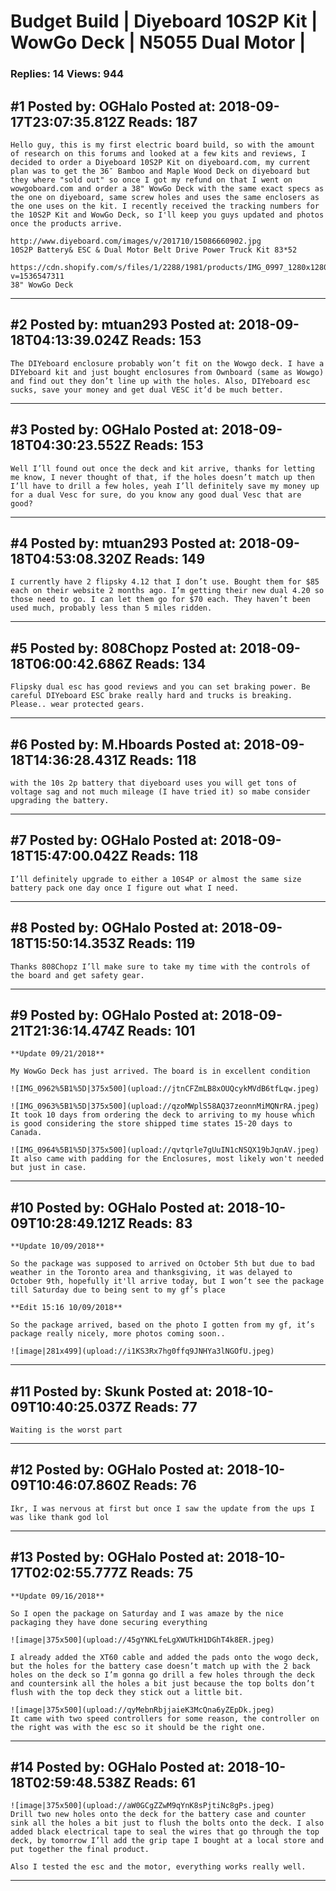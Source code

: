 # Budget Build &#124; Diyeboard 10S2P Kit &#124; WowGo Deck &#124; N5055 Dual Motor &#124;

### Replies: 14 Views: 944

## \#1 Posted by: OGHalo Posted at: 2018-09-17T23:07:35.812Z Reads: 187

```
Hello guy, this is my first electric board build, so with the amount of research on this forums and looked at a few kits and reviews, I decided to order a Diyeboard 10S2P Kit on diyeboard.com, my current plan was to get the 36″ Bamboo and Maple Wood Deck on diyeboard but they where "sold out" so once I got my refund on that I went on wowgoboard.com and order a 38" WowGo Deck with the same exact specs as the one on diyeboard, same screw holes and uses the same enclosers as the one uses on the kit. I recently received the tracking numbers for the 10S2P Kit and WowGo Deck, so I'll keep you guys updated and photos once the products arrive.

http://www.diyeboard.com/images/v/201710/15086660902.jpg
10S2P Battery& ESC & Dual Motor Belt Drive Power Truck Kit 83*52

https://cdn.shopify.com/s/files/1/2288/1981/products/IMG_0997_1280x1280.jpg?v=1536547311
38" WowGo Deck
```

---
## \#2 Posted by: mtuan293 Posted at: 2018-09-18T04:13:39.024Z Reads: 153

```
The DIYeboard enclosure probably won’t fit on the Wowgo deck. I have a DIYeboard kit and just bought enclosures from Ownboard (same as Wowgo) and find out they don’t line up with the holes. Also, DIYeboard esc sucks, save your money and get dual VESC it’d be much better.
```

---
## \#3 Posted by: OGHalo Posted at: 2018-09-18T04:30:23.552Z Reads: 153

```
Well I’ll found out once the deck and kit arrive, thanks for letting me know, I never thought of that, if the holes doesn’t match up then I’ll have to drill a few holes, yeah I’ll definitely save my money up for a dual Vesc for sure, do you know any good dual Vesc that are good?
```

---
## \#4 Posted by: mtuan293 Posted at: 2018-09-18T04:53:08.320Z Reads: 149

```
I currently have 2 flipsky 4.12 that I don’t use. Bought them for $85 each on their website 2 months ago. I’m getting their new dual 4.20 so those need to go. I can let them go for $70 each. They haven’t been used much, probably less than 5 miles ridden.
```

---
## \#5 Posted by: 808Chopz Posted at: 2018-09-18T06:00:42.686Z Reads: 134

```
Flipsky dual esc has good reviews and you can set braking power. Be careful DIYeboard ESC brake really hard and trucks is breaking. Please.. wear protected gears.
```

---
## \#6 Posted by: M.Hboards Posted at: 2018-09-18T14:36:28.431Z Reads: 118

```
with the 10s 2p battery that diyeboard uses you will get tons of voltage sag and not much mileage (I have tried it) so mabe consider upgrading the battery.
```

---
## \#7 Posted by: OGHalo Posted at: 2018-09-18T15:47:00.042Z Reads: 118

```
I’ll definitely upgrade to either a 10S4P or almost the same size battery pack one day once I figure out what I need.
```

---
## \#8 Posted by: OGHalo Posted at: 2018-09-18T15:50:14.353Z Reads: 119

```
Thanks 808Chopz I’ll make sure to take my time with the controls of the board and get safety gear.
```

---
## \#9 Posted by: OGHalo Posted at: 2018-09-21T21:36:14.474Z Reads: 101

```
**Update 09/21/2018**

My WowGo Deck has just arrived. The board is in excellent condition

![IMG_0962%5B1%5D|375x500](upload://jtnCFZmLB8xOUQcykMVdB6tfLqw.jpeg) 

![IMG_0963%5B1%5D|375x500](upload://qzoMWplS58AQ37zeonnMiMQNrRA.jpeg) 
It took 10 days from ordering the deck to arriving to my house which is good considering the store shipped time states 15-20 days to Canada.

![IMG_0964%5B1%5D|375x500](upload://qvtqrle7gUuIN1cNSQX19bJqnAV.jpeg) 
It also came with padding for the Enclosures, most likely won't needed but just in case.
```

---
## \#10 Posted by: OGHalo Posted at: 2018-10-09T10:28:49.121Z Reads: 83

```
**Update 10/09/2018**

So the package was supposed to arrived on October 5th but due to bad weather in the Toronto area and thanksgiving, it was delayed to October 9th, hopefully it'll arrive today, but I won’t see the package till Saturday due to being sent to my gf’s place

**Edit 15:16 10/09/2018**

So the package arrived, based on the photo I gotten from my gf, it’s package really nicely, more photos coming soon..

![image|281x499](upload://i1KS3Rx7hg0ffq9JNHYa3lNGOfU.jpeg)
```

---
## \#11 Posted by: Skunk Posted at: 2018-10-09T10:40:25.037Z Reads: 77

```
Waiting is the worst part
```

---
## \#12 Posted by: OGHalo Posted at: 2018-10-09T10:46:07.860Z Reads: 76

```
Ikr, I was nervous at first but once I saw the update from the ups I was like thank god lol
```

---
## \#13 Posted by: OGHalo Posted at: 2018-10-17T02:02:55.777Z Reads: 75

```
**Update 09/16/2018**

So I open the package on Saturday and I was amaze by the nice packaging they have done securing everything

![image|375x500](upload://45gYNKLfeLgXWUTkH1DGhT4k8ER.jpeg) 

I already added the XT60 cable and added the pads onto the wogo deck, but the holes for the battery case doesn’t match up with the 2 back holes on the deck so I’m gonna go drill a few holes through the deck and countersink all the holes a bit just because the top bolts don’t flush with the top deck they stick out a little bit. 

![image|375x500](upload://qyMebnRbjjaieK3McQna6yZEpDk.jpeg) 
It came with two speed controllers for some reason, the controller on the right was with the esc so it should be the right one.
```

---
## \#14 Posted by: OGHalo Posted at: 2018-10-18T02:59:48.538Z Reads: 61

```
![image|375x500](upload://aW0GCgZZwM9qYnK8sPjtiNc8gPs.jpeg) 
Drill two new holes onto the deck for the battery case and counter sink all the holes a bit just to flush the bolts onto the deck. I also added black electrical tape to seal the wires that go through the top deck, by tomorrow I’ll add the grip tape I bought at a local store and put together the final product.

Also I tested the esc and the motor, everything works really well.
```

---
